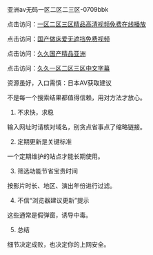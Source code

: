 亚洲av无码一区二区二三区-0709bbk

点击访问：<a href="https://heiliaoow5kzm.pages.dev">一区二区三区精品高清视频免费在线播放</a>

点击访问：<a href="https://heiliaoll4qsx.pages.dev">国产做床爱无遮挡免费视频</a>

点击访问：<a href="https://heiliaoe8ajia.pages.dev">久久国产精品亚洲</a>

点击访问：<a href="https://heiliaoga6s9v.pages.dev">久久一区二区三区中文字幕</a>


资源虽好，入口需慎：日本AV获取建议

不是每一个搜索结果都值得信赖，用对方法才放心。

1. 不求快，求稳

输入网址时请核对域名，别贪点省事点了缩略链接。

2. 定期更新是关键标准

一个定期维护的站点才能长期使用。

3. 筛选功能节省宝贵时间

按影片时长、地区、演出年份进行过滤。

4. 不信“浏览器建议更新”提示

这些通常是假弹窗，诱导中毒。

5. 总结

细节决定成败，也决定你的上网安全。

<span style="display:none;">[Canonical link]( https://github.com/bbk070925/12518 ）</span>
